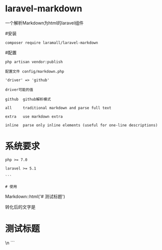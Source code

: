 # laravel-markdown

一个解析Markdown为html的laravel组件

#安装
````
composer require laramall/laravel-markdown

````

#配置

````
php artisan vendor:publish

配置文件 config/markdown.php

'driver' => 'github'

driver可能的值

github  github解析模式

all     traditional markdown and parse full text

extra   use markdown extra

inline  parse only inline elements (useful for one-line descriptions)

````

# 系统要求

````
php >= 7.0

laravel >= 5.1

```

# 使用

````
Markdown::html('# 测试标题')

转化后的文字是
<h1>测试标题</h1>\n
```
